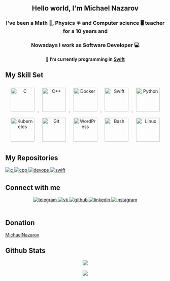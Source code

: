 ## <div align="center">Hello world, I'm Michael Nazarov</div>  

### <div align="center"> I've been a Math 📐, Physics ⚛️ and Computer science 🖥️ teacher for a 10 years and
</div>  

### <div align="center">Nowadays I work as Software Developer 💻</div>  
  
#### <div align="center">🔭 I’m currently programming in  [Swift](https://github.com/msnazarow-Swift)  

## My Skill Set  
<div align="center">  
<a href="https://github.com/msnazarow-c/" target="_blank">
<img style="margin: 10px" src="https://profilinator.rishav.dev/skills-assets/c-original.svg" alt="C" height="75"/>  
</a>
<a href="https://github.com/msnazarow-cpp" target="_blank">
<img style="margin: 10px" src="https://profilinator.rishav.dev/skills-assets/cplusplus-original.svg" alt="C++" height="75"/> 
</a>
<a href='https://github.com/msnazarow-devops' target="_blank">
<img style="margin: 10px" src="https://profilinator.rishav.dev/skills-assets/docker-original-wordmark.svg" alt="Docker" height="75" />  
</a>
<a href="https://github.com/msnazarow-swift" target="_blank">
<img style="margin: 10px" src="https://cdn-icons-png.flaticon.com/512/732/732250.png" alt="Swift" height="75" />  
</a>
<a href='https://github.com/msnazarow-python' target="_blank">
<img style="margin: 10px" src="https://profilinator.rishav.dev/skills-assets/python-original.svg" alt="Python" height="75" />  
</a>
<a href='https://github.com/msnazarow-devops' target="_blank">
<img style="margin: 10px" src="https://profilinator.rishav.dev/skills-assets/kubernetes-icon.svg" alt="Kubernetes" height="75" />
</a>
<img style="margin: 10px" src="https://profilinator.rishav.dev/skills-assets/git-scm-icon.svg" alt="Git" height="75" />  
<img style="margin: 10px" src="https://profilinator.rishav.dev/skills-assets/wordpress.png" alt="WordPress" height="75" />  
<img style="margin: 10px" src="https://bashlogo.com/img/symbol/png/monochrome_light.png" alt="Bash" height="75" />  
<img style="margin: 10px" src="https://profilinator.rishav.dev/skills-assets/linux-original.svg" alt="Linux" height="75" />  
</div>  

## My Repositories
<div align="left">
<a href="https://github.com/msnazarow-c/" target="_blank">
<img src=https://img.shields.io/badge/c-%2324292e.svg?&style=for-the-badge&logo=clang&logoColor=white alt=c style="margin-bottom: 5px;" />
</a>
 <a href="https://github.com/msnazarow-cpp" target="_blank">
<img src=https://img.shields.io/badge/c++-%2324292e.svg?&style=for-the-badge&logo=c++&logoColor=white alt=cpp style="margin-bottom: 5px;" />
</a>
<a href='https://github.com/msnazarow-devops' target="_blank">
<img src=https://img.shields.io/badge/devops-%2324292e.svg?&style=for-the-badge&logo=docker&logoColor=white alt=devops style="margin-bottom: 5px;" />
</a>
<a href="https://github.com/msnazarow-swift" target="_blank">
<img src=https://img.shields.io/badge/swift-%231E77B5.svg?&style=for-the-badge&logo=swift&logoColor=white alt=swift style="margin-bottom: 5px;" />
</a>
</div>  

## Connect with me  
<div align="center">
<a href="https://t.me/thegodofyours/" target="_blank">
<img src=https://img.shields.io/badge/telegram-%2324292e.svg?&style=for-the-badge&logo=telegram&logoColor=white alt=telegram style="margin-bottom: 5px;" />
</a>
 <a href="https://vk.com/nazarov_m_s/" target="_blank">
<img src=https://img.shields.io/badge/vk-%2324292e.svg?&style=for-the-badge&logo=vk&logoColor=white alt=vk style="margin-bottom: 5px;" />
</a>
 <a href="https://github.com/msnazarow" target="_blank">
<img src=https://img.shields.io/badge/github-%2324292e.svg?&style=for-the-badge&logo=github&logoColor=white alt=github style="margin-bottom: 5px;" />
</a>
<a href="https://linkedin.com/in/msnazarow" target="_blank">
<img src=https://img.shields.io/badge/linkedin-%2324292e.svg?&style=for-the-badge&logo=linkedin&logoColor=white alt=linkedin style="margin-bottom: 5px;" />
</a>
<a href="https://instagram.com/thegodofyours" target="_blank">
<img src=https://img.shields.io/badge/instagram-%2324292e.svg?&style=for-the-badge&logo=instagram&logoColor=white alt=instagram style="margin-bottom: 5px;" />
</a>  
</div>  

<br/>
  
## Donation
<a href=https://www.patreon.com/MichaelNazarov>MichaelNazarov</a>

## Github Stats  
<div align="center"><img src="https://github-readme-stats.vercel.app/api?username=msnazarow&show_icons=true&count_private=true&hide_border=true" align="center" /></div>  

<br/>  

<div align="center">
<img src="https://komarev.com/ghpvc/?username=msnazarow&&style=flat-square" align="center" />
</div>  
